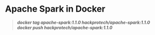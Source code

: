# Apache Spark in Docker

> ***docker tag apache-spark:1.1.0 hackprotech/apache-spark:1.1.0***
> ***docker push hackprotech/apache-spark:1.1.0***



